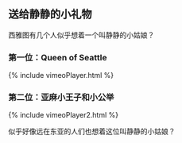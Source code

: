 ## 送给静静的小礼物
西雅图有几个人似乎想着一个叫静静的小姑娘？     
### 第一位：Queen of Seattle
{% include vimeoPlayer.html %}
### 第二位：亚麻小王子和小公举
{% include vimeoPlayer2.html %}

似乎好像远在东亚的人们也想着这位叫静静的小姑娘？

